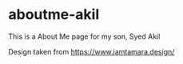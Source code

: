 # aboutme-akil
This is a About Me page for my son, Syed Akil

Design taken from https://www.iamtamara.design/